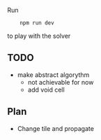 Run

    	npm run dev

to play with the solver

## TODO

-   make abstract algorythm
    -   not achievable for now
    -   add void cell

## Plan

-   Change tile and propagate
